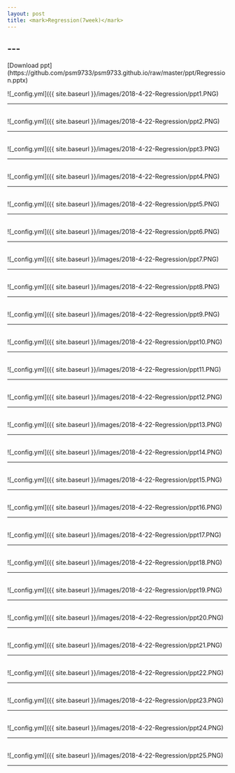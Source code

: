 ```yaml
---
layout: post
title: <mark>Regression(7week)</mark>
---
```

<h2>---</h2>
[Download ppt](https://github.com/psm9733/psm9733.github.io/raw/master/ppt/Regression.pptx)

![_config.yml]({{ site.baseurl }}/images/2018-4-22-Regression/ppt1.PNG)
<hr><br>
![_config.yml]({{ site.baseurl }}/images/2018-4-22-Regression/ppt2.PNG)
<hr><br>
![_config.yml]({{ site.baseurl }}/images/2018-4-22-Regression/ppt3.PNG)
<hr><br>
![_config.yml]({{ site.baseurl }}/images/2018-4-22-Regression/ppt4.PNG)
<hr><br>
![_config.yml]({{ site.baseurl }}/images/2018-4-22-Regression/ppt5.PNG)
<hr><br>
![_config.yml]({{ site.baseurl }}/images/2018-4-22-Regression/ppt6.PNG)
<hr><br>
![_config.yml]({{ site.baseurl }}/images/2018-4-22-Regression/ppt7.PNG)
<hr><br>
![_config.yml]({{ site.baseurl }}/images/2018-4-22-Regression/ppt8.PNG)
<hr><br>
![_config.yml]({{ site.baseurl }}/images/2018-4-22-Regression/ppt9.PNG)
<hr><br>
![_config.yml]({{ site.baseurl }}/images/2018-4-22-Regression/ppt10.PNG)
<hr><br>
![_config.yml]({{ site.baseurl }}/images/2018-4-22-Regression/ppt11.PNG)
<hr><br>
![_config.yml]({{ site.baseurl }}/images/2018-4-22-Regression/ppt12.PNG)
<hr><br>
![_config.yml]({{ site.baseurl }}/images/2018-4-22-Regression/ppt13.PNG)
<hr><br>
![_config.yml]({{ site.baseurl }}/images/2018-4-22-Regression/ppt14.PNG)
<hr><br>
![_config.yml]({{ site.baseurl }}/images/2018-4-22-Regression/ppt15.PNG)
<hr><br>
![_config.yml]({{ site.baseurl }}/images/2018-4-22-Regression/ppt16.PNG)
<hr><br>
![_config.yml]({{ site.baseurl }}/images/2018-4-22-Regression/ppt17.PNG)
<hr><br>
![_config.yml]({{ site.baseurl }}/images/2018-4-22-Regression/ppt18.PNG)
<hr><br>
![_config.yml]({{ site.baseurl }}/images/2018-4-22-Regression/ppt19.PNG)
<hr><br>
![_config.yml]({{ site.baseurl }}/images/2018-4-22-Regression/ppt20.PNG)
<hr><br>
![_config.yml]({{ site.baseurl }}/images/2018-4-22-Regression/ppt21.PNG)
<hr><br>
![_config.yml]({{ site.baseurl }}/images/2018-4-22-Regression/ppt22.PNG)
<hr><br>
![_config.yml]({{ site.baseurl }}/images/2018-4-22-Regression/ppt23.PNG)
<hr><br>
![_config.yml]({{ site.baseurl }}/images/2018-4-22-Regression/ppt24.PNG)
<hr><br>
![_config.yml]({{ site.baseurl }}/images/2018-4-22-Regression/ppt25.PNG)
<hr><br>
